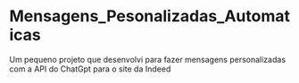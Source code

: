 # Mensagens_Pesonalizadas_Automaticas
Um pequeno projeto que desenvolvi para fazer mensagens personalizadas com a API do ChatGpt para o site da Indeed
